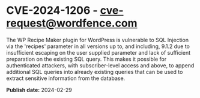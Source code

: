 # CVE-2024-1206 - cve-request@wordfence.com

The WP Recipe Maker plugin for WordPress is vulnerable to SQL Injection via the 'recipes' parameter in all versions up to, and including, 9.1.2 due to insufficient escaping on the user supplied parameter and lack of sufficient preparation on the existing SQL query.  This makes it possible for authenticated attackers, with subscriber-level access and above, to append additional SQL queries into already existing queries that can be used to extract sensitive information from the database.

**Publish date:** 2024-02-29

